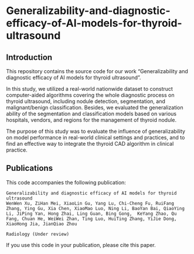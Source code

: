 # Generalizability-and-diagnostic-efficacy-of-AI-models-for-thyroid-ultrasound

## Introduction
This repository contains the source code for our work “Generalizability and diagnostic efficacy of AI models for thyroid ultrasound”. 

In this study, we utilized a real-world nationwide dataset to construct computer-aided algorithms covering the whole diagnostic process on thyroid ultrasound, including nodule detection, segmentation, and malignant/benign classification. Besides, we evaluated the generalization ability of the segmentation and classification models based on various hospitals, vendors, and regions for the management of thyroid nodule.

The purpose of this study was to evaluate the influence of generalizability on model performance in real-world clinical settings and practices, and to find an effective way to integrate the thyroid CAD algorithm in clinical practice.

## Publications
This code accompanies the following publication:
```
Generalizability and diagnostic efficacy of AI models for thyroid ultrasound
WenWen Xu, ZiHan Mei, XiaoLin Gu, Yang Lu, Chi-Cheng Fu, RuiFang Zhang, Ying Gu, Xia Chen, XiaoMao Luo, Ning Li, BaoYan Bai, QiaoYing Li, JiPing Yan, Hong Zhai, Ling Guan, Bing Gong,  KeYang Zhao, Qu Fang, Chuan He, WeiWei Zhan, Ting Luo, HuiTing Zhang, YiJie Dong, XiaoHong Jia, JianQiao Zhou

Radiology (Under review)
```
If you use this code in your publication, please cite this paper.
